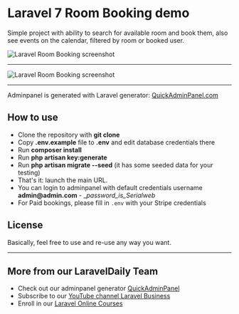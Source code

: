 # Laravel 7 Room Booking demo

Simple project with ability to search for available room and book them, also see events on the calendar, filtered by room or booked user.

![Laravel Room Booking screenshot](https://quickadminpanel.com/blog/wp-content/uploads/2020/04/Screen-Shot-2020-04-11-at-9.22.39-PM.png)

---

![Laravel Room Booking screenshot](https://quickadminpanel.com/blog/wp-content/uploads/2020/04/Screen-Shot-2020-04-11-at-9.26.46-PM.png)

---

Adminpanel is generated with Laravel generator: [QuickAdminPanel.com](https://quickadminpanel.com)


## How to use

- Clone the repository with __git clone__
- Copy __.env.example__ file to __.env__ and edit database credentials there
- Run __composer install__
- Run __php artisan key:generate__
- Run __php artisan migrate --seed__ (it has some seeded data for your testing)
- That's it: launch the main URL. 
- You can login to adminpanel with default credentials username __admin@admin.com__ - __password_is_Serialweb_
- For Paid bookings, please fill in `.env` with your Stripe credentials

## License

Basically, feel free to use and re-use any way you want.

---

## More from our LaravelDaily Team

- Check out our adminpanel generator [QuickAdminPanel](https://quickadminpanel.com)
- Subscribe to our [YouTube channel Laravel Business](https://www.youtube.com/channel/UCTuplgOBi6tJIlesIboymGA)
- Enroll in our [Laravel Online Courses](https://laraveldaily.teachable.com/)
